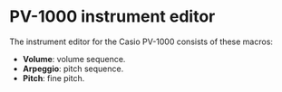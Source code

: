 # PV-1000 instrument editor

The instrument editor for the Casio PV-1000 consists of these macros:

- **Volume**: volume sequence.
- **Arpeggio**: pitch sequence.
- **Pitch**: fine pitch.
